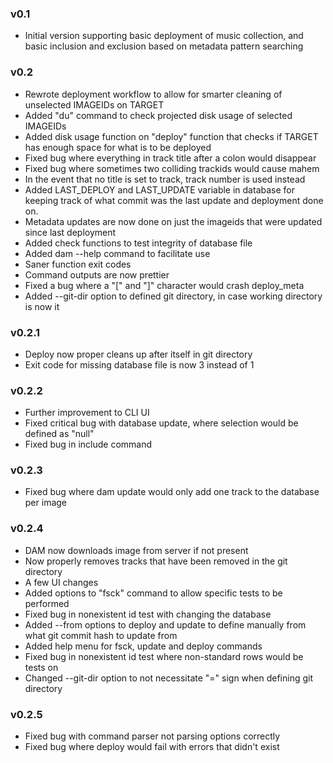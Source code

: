 ### v0.1
* Initial version supporting basic deployment of music collection, and basic inclusion and exclusion based on metadata pattern searching

### v0.2
* Rewrote deployment workflow to allow for smarter cleaning of unselected IMAGEIDs on TARGET
* Added "du" command to check projected disk usage of selected IMAGEIDs
* Added disk usage function on "deploy" function that checks if TARGET has enough space for what is to be deployed
* Fixed bug where everything in track title after a colon would disappear
* Fixed bug where sometimes two colliding trackids would cause mahem
* In the event that no title is set to track, track number is used instead
* Added LAST_DEPLOY and LAST_UPDATE variable in database for keeping track of what commit was the last update and deployment done on.
* Metadata updates are now done on just the imageids that were updated since last deployment
* Added check functions to test integrity of database file
* Added dam --help command to facilitate use
* Saner function exit codes
* Command outputs are now prettier
* Fixed a bug where a "[" and "]" character would crash deploy_meta
* Added --git-dir option to defined git directory, in case working directory is now it

### v0.2.1
* Deploy now proper cleans up after itself in git directory
* Exit code for missing database file is now 3 instead of 1

### v0.2.2
* Further improvement to CLI UI
* Fixed critical bug with database update, where selection would be defined as "null"
* Fixed bug in include command

### v0.2.3
* Fixed bug where dam update would only add one track to the database per image

### v0.2.4
* DAM now downloads image from server if not present
* Now properly removes tracks that have been removed in the git directory
* A few UI changes
* Added options to "fsck" command to allow specific tests to be performed
* Fixed bug in nonexistent id test with changing the database
* Added --from options to deploy and update to define manually from what git commit hash to update from
* Added help menu for fsck, update and deploy commands
* Fixed bug in nonexistent id test where non-standard rows would be tests on
* Changed --git-dir option to not necessitate "=" sign when defining git directory

### v0.2.5
* Fixed bug with command parser not parsing options correctly
* Fixed bug where deploy would fail with errors that didn't exist
